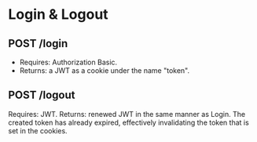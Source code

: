# Login & Logout

## POST /login

* Requires: Authorization Basic.
* Returns: a JWT as a cookie under the name "token".

## POST /logout

Requires: JWT.
Returns: renewed JWT in the same manner as Login. The created token has already expired, effectively invalidating the token that is set in the cookies.
